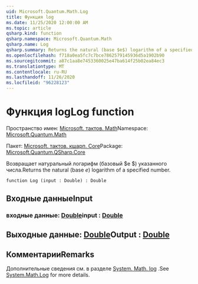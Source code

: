 ```yaml
---
uid: Microsoft.Quantum.Math.Log
title: Функция log
ms.date: 11/25/2020 12:00:00 AM
ms.topic: article
qsharp.kind: function
qsharp.namespace: Microsoft.Quantum.Math
qsharp.name: Log
qsharp.summary: Returns the natural (base $e$) logarithm of a specified number.
ms.openlocfilehash: f718a0ea5fc7c7bce7862579145936d5a1902b90
ms.sourcegitcommit: a87c1aa8e7453360025e47ba614f25b02ea84ec3
ms.translationtype: MT
ms.contentlocale: ru-RU
ms.lasthandoff: 11/26/2020
ms.locfileid: "96228123"
---
```

# <a name="log-function"></a><span data-ttu-id="8e7b9-102">Функция log</span><span class="sxs-lookup"><span data-stu-id="8e7b9-102">Log function</span></span>

<span data-ttu-id="8e7b9-103">Пространство имен: [Microsoft. тактов. Math](xref:Microsoft.Quantum.Math)</span><span class="sxs-lookup"><span data-stu-id="8e7b9-103">Namespace: [Microsoft.Quantum.Math](xref:Microsoft.Quantum.Math)</span></span>

<span data-ttu-id="8e7b9-104">Пакет: [Microsoft. тактов. кшарп. Core](https://nuget.org/packages/Microsoft.Quantum.QSharp.Core)</span><span class="sxs-lookup"><span data-stu-id="8e7b9-104">Package: [Microsoft.Quantum.QSharp.Core](https://nuget.org/packages/Microsoft.Quantum.QSharp.Core)</span></span>


<span data-ttu-id="8e7b9-105">Возвращает натуральный логарифм (базовый $e $) указанного числа.</span><span class="sxs-lookup"><span data-stu-id="8e7b9-105">Returns the natural (base $e$) logarithm of a specified number.</span></span>

```qsharp
function Log (input : Double) : Double
```


## <a name="input"></a><span data-ttu-id="8e7b9-106">Входные данные</span><span class="sxs-lookup"><span data-stu-id="8e7b9-106">Input</span></span>

### <a name="input--double"></a><span data-ttu-id="8e7b9-107">входные данные: [Double](xref:microsoft.quantum.lang-ref.double)</span><span class="sxs-lookup"><span data-stu-id="8e7b9-107">input : [Double](xref:microsoft.quantum.lang-ref.double)</span></span>





## <a name="output--double"></a><span data-ttu-id="8e7b9-108">Выходные данные: [Double](xref:microsoft.quantum.lang-ref.double)</span><span class="sxs-lookup"><span data-stu-id="8e7b9-108">Output : [Double](xref:microsoft.quantum.lang-ref.double)</span></span>



## <a name="remarks"></a><span data-ttu-id="8e7b9-109">Комментарии</span><span class="sxs-lookup"><span data-stu-id="8e7b9-109">Remarks</span></span>

<span data-ttu-id="8e7b9-110">Дополнительные сведения см. в разделе [System. Math. log](https://docs.microsoft.com/dotnet/api/system.math.log) .</span><span class="sxs-lookup"><span data-stu-id="8e7b9-110">See [System.Math.Log](https://docs.microsoft.com/dotnet/api/system.math.log) for more details.</span></span>